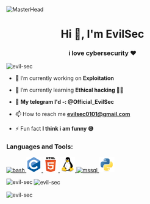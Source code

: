 ![MasterHead](https://cdn.dribbble.com/users/1787323/screenshots/10091971/media/d43c019bfeff34be8816481e843ea8c1.png?compress=1&resize=700x525&vertical=top)
<h1 align="center">Hi 👋, I'm EvilSec</h1>
<h3 align="center">i love cybersecurity ❤️</h3>

<p align="left"> <img src="https://komarev.com/ghpvc/?username=evil-sec&label=Profile%20views&color=0e75b6&style=flat" alt="evil-sec" /> </p>

- 🔭 I’m currently working on **Exploitation**

- 🌱 I’m currently learning **Ethical hacking 👨‍💻**

- 💬 **My telegram I'd -: @Official_EvilSec**

- 📫 How to reach me **evilsec0101@gmail.com**

- ⚡ Fun fact **I think i am funny 😅**

<p align="left">
</p>

<h3 align="left">Languages and Tools:</h3>
<p align="left"> <a href="https://www.gnu.org/software/bash/" target="_blank" rel="noreferrer"> <img src="https://www.vectorlogo.zone/logos/gnu_bash/gnu_bash-icon.svg" alt="bash" width="40" height="40"/> </a> <a href="https://www.cprogramming.com/" target="_blank" rel="noreferrer"> <img src="https://raw.githubusercontent.com/devicons/devicon/master/icons/c/c-original.svg" alt="c" width="40" height="40"/> </a> <a href="https://www.w3.org/html/" target="_blank" rel="noreferrer"> <img src="https://raw.githubusercontent.com/devicons/devicon/master/icons/html5/html5-original-wordmark.svg" alt="html5" width="40" height="40"/> </a> <a href="https://www.linux.org/" target="_blank" rel="noreferrer"> <img src="https://raw.githubusercontent.com/devicons/devicon/master/icons/linux/linux-original.svg" alt="linux" width="40" height="40"/> </a> <a href="https://www.microsoft.com/en-us/sql-server" target="_blank" rel="noreferrer"> <img src="https://www.svgrepo.com/show/303229/microsoft-sql-server-logo.svg" alt="mssql" width="40" height="40"/> </a> <a href="https://www.python.org" target="_blank" rel="noreferrer"> <img src="https://raw.githubusercontent.com/devicons/devicon/master/icons/python/python-original.svg" alt="python" width="40" height="40"/> </a> </p>

<p><img align="left" src="https://github-readme-stats.vercel.app/api/top-langs?username=evil-sec&show_icons=true&locale=en&layout=compact" alt="evil-sec" /></p>

<p>&nbsp;<img align="center" src="https://github-readme-stats.vercel.app/api?username=evil-sec&show_icons=true&locale=en" alt="evil-sec" /></p>

<p><img align="center" src="https://github-readme-streak-stats.herokuapp.com/?user=evil-sec&" alt="evil-sec" /></p>
